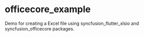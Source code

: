 # officecore_example

Demo for creating a Excel file using syncfusion_flutter_xlsio and syncfusion_officecore packages.

